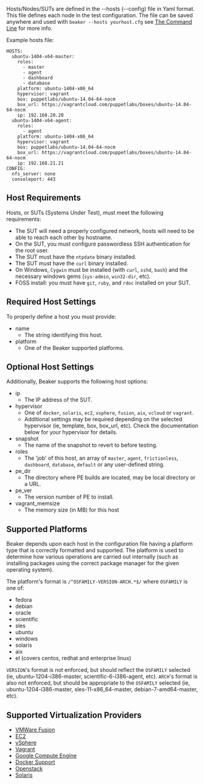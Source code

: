 Hosts/Nodes/SUTs are defined in the --hosts (--config) file in Yaml format.  This file defines each node in the test configuration. The file can be saved anywhere and used with `beaker --hosts yourhost.cfg` see [The Command Line](https://github.com/puppetlabs/beaker/wiki/The-Command-Line) for more info.

Example hosts file:

    HOSTS:
      ubuntu-1404-x64-master:
        roles:
          - master
          - agent
          - dashboard
          - database
        platform: ubuntu-1404-x86_64
        hypervisor: vagrant
        box: puppetlabs/ubuntu-14.04-64-nocm
        box_url: https://vagrantcloud.com/puppetlabs/boxes/ubuntu-14.04-64-nocm
        ip: 192.168.20.20
      ubuntu-1404-x64-agent:
        roles:
          - agent
        platform: ubuntu-1404-x86_64
        hypervisor: vagrant
        box: puppetlabs/ubuntu-14.04-64-nocm
        box_url: https://vagrantcloud.com/puppetlabs/boxes/ubuntu-14.04-64-nocm
        ip: 192.168.21.21
    CONFIG:
      nfs_server: none
      consoleport: 443

## Host Requirements ##
Hosts, or SUTs (Systems Under Test), must meet the following requirements:
* The SUT will need a properly configured network, hosts will need to be able to reach each other by hostname.
* On the SUT, you must configure passwordless SSH authentication for the root user.
* The SUT must have the `ntpdate` binary installed.
* The SUT must have the `curl` binary installed.
* On Windows, `Cygwin` must be installed (with `curl`, `sshd`, `bash`) and the necessary windows gems (`sys-admin`, `win32-dir`, etc).
* FOSS install: you must have `git`, `ruby`, and `rdoc` installed on your SUT. 

## Required Host Settings ##
To properly define a host you must provide:

* name
  * The string identifying this host.
* platform
  * One of the Beaker supported platforms.

## Optional Host Settings ##
Additionally, Beaker supports the following host options:

* ip
  * The IP address of the SUT.
* hypervisor
  * One of `docker`, `solaris`, `ec2`, `vsphere`, `fusion`, `aix`, `vcloud` or `vagrant`.
  * Additional settings may be required depending on the selected hypervisor (ie, template, box, box_url, etc).  Check the documentation below for your hypervisor for details.
* snapshot
  * The name of the snapshot to revert to before testing.
* roles
  * The 'job' of this host, an array of `master`, `agent`, `frictionless`, `dashboard`, `database`, `default` or any user-defined string.
* pe_dir
  * The directory where PE builds are located, may be local directory or a URL.
* pe_ver
  * The version number of PE to install.
* vagrant_memsize
  * The memory size (in MB) for this host

## Supported Platforms ##
Beaker depends upon each host in the configuration file having a platform type that is correctly formatted and supported.  The platform is used to determine how various operations are carried out internally (such as installing packages using the correct package manager for the given operating system).

The platform's format is `/^OSFAMILY-VERSION-ARCH.*$/` where `OSFAMILY` is one of:

* fedora
* debian
* oracle
* scientific
* sles
* ubuntu
* windows
* solaris
* aix
* el (covers centos, redhat and enterprise linux)

`VERSION`'s format is not enforced, but should reflect the `OSFAMILY` selected (ie, ubuntu-1204-i386-master, scientific-6-i386-agent, etc).  `ARCH`'s format is also not enforced, but should be appropriate to the `OSFAMILY` selected (ie, ubuntu-1204-i386-master, sles-11-x86_64-master, debian-7-amd64-master, etc).

## Supported Virtualization Providers ##
* [VMWare Fusion](https://github.com/puppetlabs/beaker/wiki/VMWare-Fusion-Support)
* [EC2](https://github.com/puppetlabs/beaker/wiki/EC2-Support)
* [vSphere](https://github.com/puppetlabs/beaker/wiki/vSphere-Support)
* [Vagrant](https://github.com/puppetlabs/beaker/wiki/Vagrant-Support)
* [Google Compute Engine](https://github.com/puppetlabs/beaker/wiki/Google-Compute-Engine-Support)
* [Docker Support](https://github.com/puppetlabs/beaker/wiki/Docker-Support)
* [Openstack](https://github.com/puppetlabs/beaker/wiki/Openstack-Support)
* [Solaris](https://github.com/puppetlabs/beaker/wiki/Solaris-Support)

